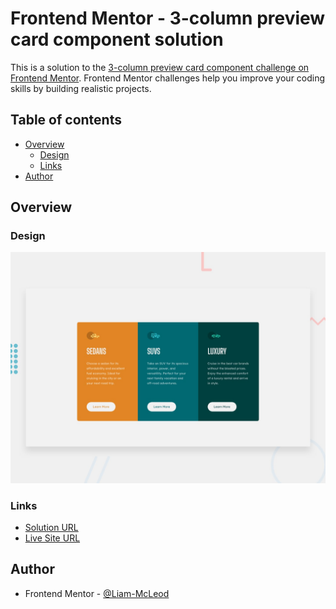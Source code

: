 # Frontend Mentor - 3-column preview card component solution

This is a solution to the [3-column preview card component challenge on Frontend Mentor](https://www.frontendmentor.io/challenges/3column-preview-card-component-pH92eAR2-). Frontend Mentor challenges help you improve your coding skills by building realistic projects.

## Table of contents

- [Overview](#overview)
  - [Design](#design)
  - [Links](#links)
- [Author](#author)

## Overview

### Design

![Design preview for the 3-column preview card component coding challenge](./design/desktop-preview.jpg)

### Links

-  [Solution URL](https://www.frontendmentor.io/solutions/3-column-preview-card-component-XxyviDk9iy)
-  [Live Site URL](https://liam-mcleod.github.io/FrontendMentor-3Column-Card-Component/)

## Author
- Frontend Mentor - [@Liam-McLeod](https://www.frontendmentor.io/profile/Liam-McLeod)
